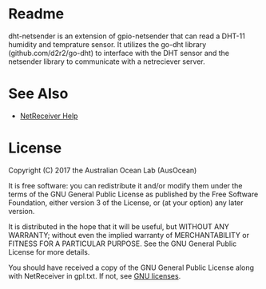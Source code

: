 # Readme

dht-netsender is an extension of gpio-netsender that can read a DHT-11 humidity and temprature sensor.
It utilizes the go-dht library (github.com/d2r2/go-dht) to interface with the DHT sensor
and the netsender library to communicate with a netreciever server.

# See Also

* [NetReceiver Help](http://netreceiver.appspot.com/help)

# License

Copyright (C) 2017 the Australian Ocean Lab (AusOcean)

It is free software: you can redistribute it and/or modify them
under the terms of the GNU General Public License as published by the
Free Software Foundation, either version 3 of the License, or (at your
option) any later version.

It is distributed in the hope that it will be useful, but WITHOUT
ANY WARRANTY; without even the implied warranty of MERCHANTABILITY or
FITNESS FOR A PARTICULAR PURPOSE. See the GNU General Public License
for more details.

You should have received a copy of the GNU General Public License
along with NetReceiver in gpl.txt.  If not, see [GNU licenses](http://www.gnu.org/licenses).
